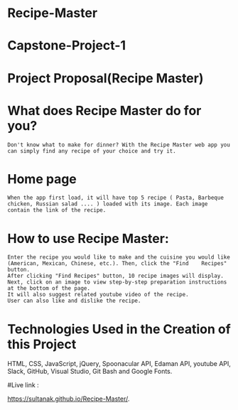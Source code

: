 # Recipe-Master
# Capstone-Project-1

# Project Proposal(Recipe Master)

# What does Recipe Master do for you?
    Don't know what to make for dinner? With the Recipe Master web app you can simply find any recipe of your choice and try it.
# Home page
    When the app first load, it will have top 5 recipe ( Pasta, Barbeque chicken, Russian salad .... ) loaded with its image. Each image contain the link of the recipe.
# How to use Recipe Master:
    Enter the recipe you would like to make and the cuisine you would like (American, Mexican, Chinese, etc.). Then, click the "Find    Recipes" button.
    After clicking "Find Recipes" button, 10 recipe images will display.
    Next, click on an image to view step-by-step preparation instructions at the bottom of the page.
    It will also suggest related youtube video of the recipe.
    User can also like and dislike the recipe.
    
# Technologies Used in the Creation of this Project

HTML,
CSS,
JavaScript,
jQuery,
Spoonacular API,
Edaman API,
youtube API,
Slack,
GitHub,
Visual Studio, 
Git Bash and
Google Fonts.

#Live link :
 
 https://sultanak.github.io/Recipe-Master/.

